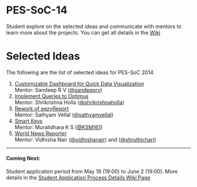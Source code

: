 PES-SoC-14
==========

Student explore on the selected ideas and communicate with mentors to learn more about the projects. You can get all details in the [Wiki](https://github.com/pesos/PES-SoC-14/wiki)

# Selected Ideas

The following are the list of selected ideas for PES-SoC 2014

1. [Customizable Dashboard for Quick Data Visualization](https://github.com/pesos/PES-SoC-14/issues/1)  
Mentor: Sandeep R V ([@sandeeprv](https://github.com/sandeeprv))
2. [Implement Queries to Optimus](https://github.com/pesos/PES-SoC-14/issues/4)  
Mentor: Shrikrishna Holla ([@shrikrishnaholla](https://github.com/shrikrishnaholla))
3. [Rework of eezyReport](https://github.com/pesos/PES-SoC-14/issues/5)  
Mentor: Sathyam Vellal ([@sathyamvellal](https://github.com/sathyamvellal))
4. [Smart Keys](https://github.com/pesos/PES-SoC-14/issues/3)  
Mentor: Muralidhara K S ([@KSM161](https://github.com/KSM161))
5. [World News Reporter](https://github.com/pesos/PES-SoC-14/issues/6)  
Mentor: Vidhisha Nair ([@vidhishanair](https://github.com/vidhishanair)) and ([@shruthichari](https://github.com/shruthichari))

---

#### Coming Next: 

Student application period from May 19 (19:00) to June 2 (19:00). More details in the [Student Application Process Details Wiki Page](https://github.com/pesos/PES-SoC-14/wiki/Student-Application-Process-Details)
